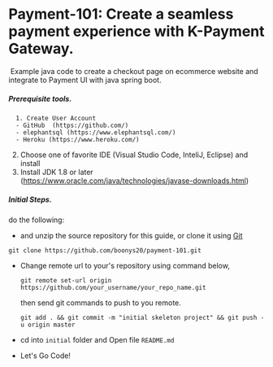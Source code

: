 # Payment-101: Create a seamless payment experience with K-Payment Gateway.

​	   Example java code to create a checkout page on ecommerce website and integrate to Payment UI with java spring boot.

##### Prerequisite tools.
      1. Create User Account 
      - GitHub  (https://github.com/)
      - elephantsql (https://www.elephantsql.com/)
      - Heroku (https://www.heroku.com/)
   2. Choose one of favorite IDE (Visual Studio Code, InteliJ, Eclipse) and install
   3. Install JDK 1.8 or later (https://www.oracle.com/java/technologies/javase-downloads.html)

##### Initial Steps. 
do the following:
-  and unzip the source repository for this guide, or clone it using [Git](https://git-scm.com/book/en/v2/Getting-Started-What-is-Git%3F)

  `git clone https://github.com/boonys20/payment-101.git`

- Change remote url to your's repository using command below,

  `git remote set-url origin https://github.com/your_username/your_repo_name.git` 

  then send git commands to push to you remote.

  `git add . && git commit -m "initial skeleton project" && git push -u origin master`

- cd into `initial` folder and Open file `README.md` 

- Let's Go Code!

